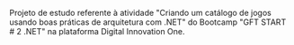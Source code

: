 
Projeto de estudo referente à atividade "Criando um catálogo de jogos usando boas práticas de arquitetura com .NET" do Bootcamp "GFT START # 2 .NET" na plataforma Digital Innovation One.
